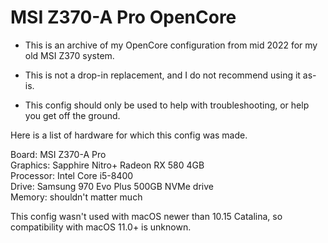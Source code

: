 # MSI Z370-A Pro OpenCore

- This is an archive of my OpenCore configuration from mid 2022 for my old MSI Z370 system. 

- This is not a drop-in replacement, and I do not recommend using it as-is.

- This config should only be used to help with troubleshooting, or help you get off the ground.

Here is a list of hardware for which this config was made.<br/>

Board: MSI Z370-A Pro<br/>
Graphics: Sapphire Nitro+ Radeon RX 580 4GB<br/>
Processor: Intel Core i5-8400<br/>
Drive: Samsung 970 Evo Plus 500GB NVMe drive<br/>
Memory: shouldn't matter much<br/>

This config wasn't used with macOS newer than 10.15 Catalina, so compatibility with macOS 11.0+ is unknown.<br/>
